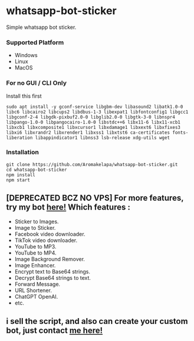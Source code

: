 # whatsapp-bot-sticker
Simple whatsapp bot sticker.

### Supported Platform
- Windows
- Linux
- MacOS


### For no GUI / CLI Only
Install this first
```
sudo apt install -y gconf-service libgbm-dev libasound2 libatk1.0-0 libc6 libcairo2 libcups2 libdbus-1-3 libexpat1 libfontconfig1 libgcc1 libgconf-2-4 libgdk-pixbuf2.0-0 libglib2.0-0 libgtk-3-0 libnspr4 libpango-1.0-0 libpangocairo-1.0-0 libstdc++6 libx11-6 libx11-xcb1 libxcb1 libxcomposite1 libxcursor1 libxdamage1 libxext6 libxfixes3 libxi6 libxrandr2 libxrender1 libxss1 libxtst6 ca-certificates fonts-liberation libappindicator1 libnss3 lsb-release xdg-utils wget
```

### Installation

```
git clone https://github.com/Aromakelapa/whatsapp-bot-sticker.git
cd whatsapp-bot-sticker
npm install
npm start
```


## [DEPRECATED BCZ NO VPS] For more features, try my bot [here!](https://wa.me/6285942361411) Which features :
- Sticker to Images.
- Image to Sticker.
- Facebook video downloader.
- TikTok video downloader.
- YouTube to MP3.
- YouTube to MP4.
- Image Background Remover.
- Image Enhancer.
- Encrypt text to Base64 strings.
- Decrypt Base64 strings to text.
- Forward Message.
- URL Shortener.
- ChatGPT OpenAI.
- etc.

## i sell the script, and also can create your custom bot, just contact [me here!](https://wa.me/6285942361411)
